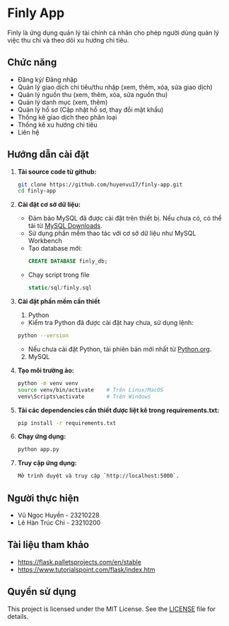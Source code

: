 # Finly App
Finly là ứng dụng quản lý tài chính cá nhân cho phép người dùng quản lý việc thu chi và theo dõi xu hướng chi tiêu.

## Chức năng
- Đăng ký/ Đăng nhập
- Quản lý giao dịch chi tiêu/thu nhập (xem, thêm, xóa, sửa giao dịch)
- Quản lý nguồn thu (xem, thêm, xóa, sửa nguồn thu)
- Quản lý danh mục (xem, thêm)
- Quản lý hồ sơ (Cập nhật hồ sơ, thay đổi mật khẩu)
- Thống kê giao dịch theo phân loại
- Thống kê xu hướng chi tiêu
- Liên hệ

## Hướng dẫn cài đặt

1. **Tải source code từ github:**
    ```bash
    git clone https://github.com/huyenvu17/finly-app.git
    cd finly-app
    ```

2. **Cài đặt cơ sở dữ liệu:**
    - Đảm bảo MySQL đã được cài đặt trên thiết bị. Nếu chưa có, có thể tải từ [MySQL Downloads](https://dev.mysql.com/downloads/).
    - Sử dụng phần mềm thao tác với cơ sở dữ liệu như MySQL Workbench
    - Tạo database mới:
        ```sql
        CREATE DATABASE finly_db;
        ```
    - Chạy script trong file 
        ```sql
        static/sql/finly.sql
        ```

3. **Cài đặt phần mềm cần thiết**
    1. Python
    - Kiểm tra Python đã được cài đặt hay chưa, sử dụng lệnh:
    ```bash
    python --version
    ```
    - Nếu chưa cài đặt Python, tải phiên bản mới nhất từ [Python.org](https://www.python.org/downloads/).
    2. MySQL


4. **Tạo môi trường ảo:**
    ```bash
    python -m venv venv
    source venv/bin/activate    # Trên Linux/MacOS
    venv\Scripts\activate       # Trên Windows
    ```

5. **Tải các dependencies cần thiết được liệt kê trong requirements.txt:**
    ```bash
    pip install -r requirements.txt
    ```

6. **Chạy ứng dụng:**
    ```bash
    python app.py
    ```

7. **Truy cập ứng dụng:**
    ```bash
    Mở trình duyệt và truy cập `http://localhost:5000`.
    ```

## Người thực hiện

- Vũ Ngọc Huyền   - 23210228
- Lê Hàn Trúc Chi - 23210200


## Tài liệu tham khảo
- https://flask.palletsprojects.com/en/stable
- https://www.tutorialspoint.com/flask/index.htm

## Quyền sử dụng
This project is licensed under the MIT License. See the [LICENSE](LICENSE) file for details.